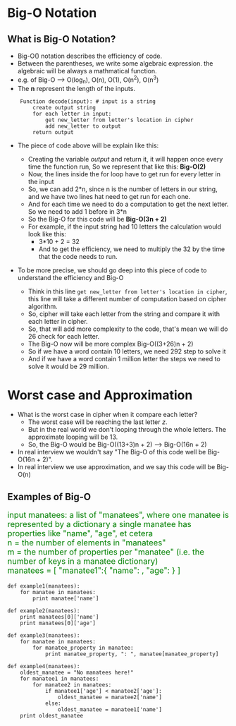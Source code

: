 # Big-O Notation

## What is Big-O Notation?
  - Big-O() notation describes the efficiency of code. 
  - Between the parentheses, we write some algebraic expression. the  algebraic will be always a mathmatical function.
  - e.g. of Big-O --> O(log<sub>n</sub>), O(n), O(1), O(n<sup>2</sup>), O(n<sup>3</sup>)
  - The **n** represent the length of the inputs.

```
    Function decode(input): # input is a string
        create output string
        for each letter in input:
            get new_letter from letter's location in cipher
            add new_letter to output
        return output
```
  - The piece of code above will be explain like this:
    - Creating the variable *output* and return it, it will happen once every time the function run, So we represent that like this: **Big-O(2)**
    - Now, the lines inside the for loop have to get run for every letter in the input
    - So, we can add 2*n, since n is the number of letters in our string, and we have two lines hat need to get run for each one.
    - And for each time we need to do a computation to get the next letter. So we need to add 1 before in 3*n
    - So the Big-O for this code will be **Big-O(3n + 2)**
    - For example, if the input string had 10 letters the calculation would look like this:
      - 3*10 + 2 = 32
      - And to get the efficiency, we need to multiply the 32 by the time that the code needs to run.

  - To be more precise, we should go deep into this piece of code to understand the efficiency and Big-O 
    - Think in this line `get new_letter from letter's location in cipher`, this line will take a different number of computation based on cipher algorithm.
    - So, cipher will take each letter from the string and compare it with each letter in cipher.
    - So, that will add more complexity to the code, that's mean we will do 26 check for each letter.
    - The Big-O now will be more complex Big-O((3+26)n + 2)
    - So if we have a word contain 10 letters, we need 292 step to solve it
    - And if we have a word contain 1 million letter the steps we need to solve it would be 29 million.


# Worst case and Approximation

  - What is the worst case in cipher when it compare each letter?
    - The worst case will be reaching the last letter *z*.
    - But in the real world we don't looping through the whole letters. The approximate looping will be 13.
    - So, the Big-O would be Big-O((13+3)n + 2) --> Big-O(16n + 2)
  - In real interview we wouldn't say  "The Big-O of this code well be Big-O(16n + 2)".
  - In real interview we use approximation, and we say this code will be Big-O(n)


## Examples of Big-O

<p style="color:green; font-size:18px">
    input manatees: a list of "manatees", where one manatee is represented by a dictionary
    a single manatee has properties like "name", "age", et cetera </br>
    n = the number of elements in "manatees"</br>
    m = the number of properties per "manatee" (i.e. the number of keys in a manatee dictionary)</br>
    manatees = [
        "manatee1":{
            "name": ,
            "age":
        }
    ]
</p>


```
def example1(manatees):
    for manatee in manatees:
        print manatee['name']
```

```
def example2(manatees):
    print manatees[0]['name']
    print manatees[0]['age']
```

```
def example3(manatees):
    for manatee in manatees:
        for manatee_property in manatee:
            print manatee_property, ": ", manatee[manatee_property]
```

```
def example4(manatees):
    oldest_manatee = "No manatees here!"
    for manatee1 in manatees:
        for manatee2 in manatees:
            if manatee1['age'] < manatee2['age']:
                oldest_manatee = manatee2['name']
            else:
                oldest_manatee = manatee1['name']
    print oldest_manatee
```